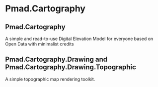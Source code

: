# Pmad.Cartography

## Pmad.Cartography
A simple and read-to-use Digital Elevation Model for everyone based on Open Data with minimalist credits

## Pmad.Cartography.Drawing and Pmad.Cartography.Drawing.Topographic
A simple topographic map rendering toolkit.
